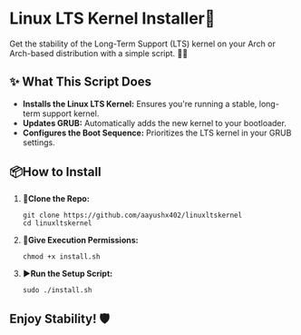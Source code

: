 <h1>Linux LTS Kernel Installer🚀</h1>

<p>Get the stability of the Long-Term Support (LTS) kernel on your Arch or Arch-based distribution with a simple script. 🧑‍💻</p>

<h2>✨ What This Script Does</h2>
<ul>
  <li><strong>Installs the Linux LTS Kernel:</strong> Ensures you're running a stable, long-term support kernel.</li>
  <li><strong>Updates GRUB:</strong> Automatically adds the new kernel to your bootloader.</li>
  <li><strong>Configures the Boot Sequence:</strong> Prioritizes the LTS kernel in your GRUB settings.</li>
</ul>

<h2>📦How to Install</h2>
<ol>
  <li><strong>📁Clone the Repo:</strong>
    <pre><code>git clone https://github.com/aayushx402/linuxltskernel
cd linuxltskernel</code></pre>
  </li>
  <li><strong>🔐Give Execution Permissions:</strong>
    <pre><code>chmod +x install.sh</code></pre>
  </li>
  <li><strong>▶️Run the Setup Script:</strong>
    <pre><code>sudo ./install.sh</code></pre>
  </li>
</ol>

<h2>Enjoy Stability! 🛡️</h2>

